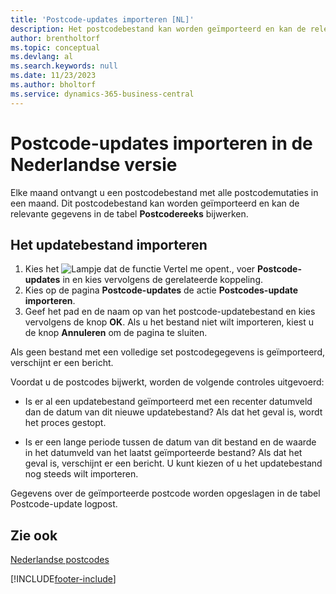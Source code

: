 ```yaml
---
title: 'Postcode-updates importeren [NL]'
description: Het postcodebestand kan worden geïmporteerd en kan de relevante gegevens in de tabel Postcodereeks bijwerken.
author: brentholtorf
ms.topic: conceptual
ms.devlang: al
ms.search.keywords: null
ms.date: 11/23/2023
ms.author: bholtorf
ms.service: dynamics-365-business-central
---
```

# <a name="import-post-code-updates-in-the-dutch-version"></a>Postcode-updates importeren in de Nederlandse versie
Elke maand ontvangt u een postcodebestand met alle postcodemutaties in een maand. Dit postcodebestand kan worden geïmporteerd en kan de relevante gegevens in de tabel **Postcodereeks** bijwerken.  

## <a name="to-import-the-update-file"></a>Het updatebestand importeren

1.  Kies het ![Lampje dat de functie Vertel me opent.](../../media/ui-search/search_small.png "Vertel me wat u wilt doen"), voer **Postcode-updates** in en kies vervolgens de gerelateerde koppeling.  
2.  Kies op de pagina **Postcode-updates** de actie **Postcodes-update importeren**.  
3.  Geef het pad en de naam op van het postcode-updatebestand en kies vervolgens de knop **OK**. Als u het bestand niet wilt importeren, kiest u de knop **Annuleren** om de pagina te sluiten.  

Als geen bestand met een volledige set postcodegegevens is geïmporteerd, verschijnt er een bericht.  

Voordat u de postcodes bijwerkt, worden de volgende controles uitgevoerd:  

- Is er al een updatebestand geïmporteerd met een recenter datumveld dan de datum van dit nieuwe updatebestand? Als dat het geval is, wordt het proces gestopt.  

- Is er een lange periode tussen de datum van dit bestand en de waarde in het datumveld van het laatst geïmporteerde bestand? Als dat het geval is, verschijnt er een bericht. U kunt kiezen of u het updatebestand nog steeds wilt importeren.  

Gegevens over de geïmporteerde postcode worden opgeslagen in de tabel Postcode-update logpost.  

## <a name="see-also"></a>Zie ook
[Nederlandse postcodes](dutch-post-codes.md)


[!INCLUDE[footer-include](../../includes/footer-banner.md)]
